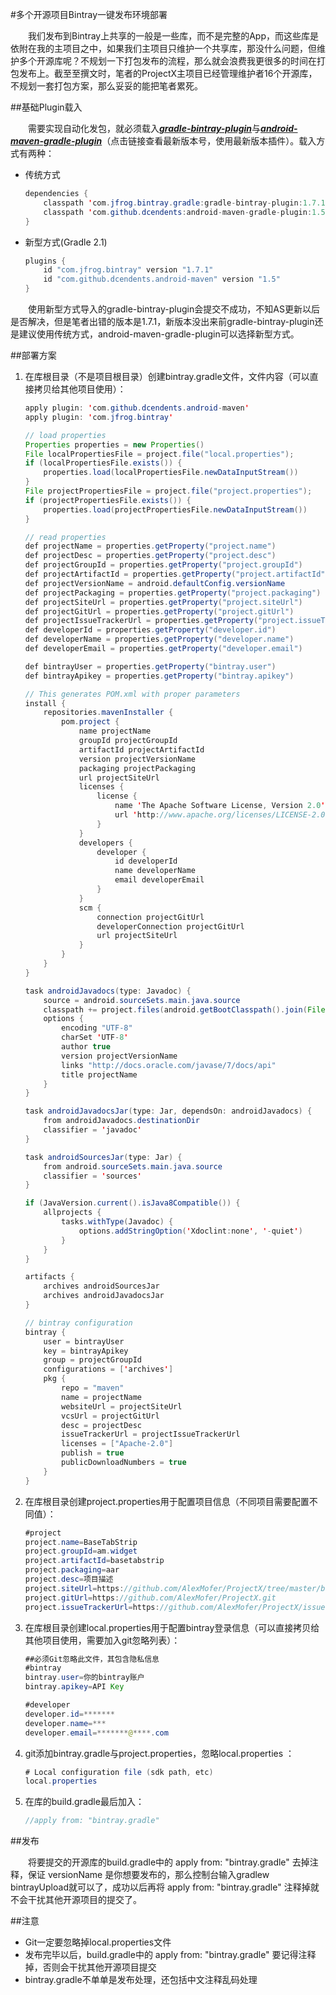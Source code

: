 #多个开源项目Bintray一键发布环境部署

　　我们发布到Bintray上共享的一般是一些库，而不是完整的App，而这些库是依附在我的主项目之中，如果我们主项目只维护一个共享库，那没什么问题，但维护多个开源库呢？不规划一下打包发布的流程，那么就会浪费我更很多的时间在打包发布上。截至至撰文时，笔者的ProjectX主项目已经管理维护者16个开源库，不规划一套打包方案，那么妥妥的能把笔者累死。

##基础Plugin载入

　　需要实现自动化发包，就必须载入[***gradle-bintray-plugin***](https://github.com/bintray/gradle-bintray-plugin/releases)与[***android-maven-gradle-plugin***](https://github.com/dcendents/android-maven-gradle-plugin/releases)（点击链接查看最新版本号，使用最新版本插件）。载入方式有两种：

- 传统方式

    ```java
    dependencies {
        classpath 'com.jfrog.bintray.gradle:gradle-bintray-plugin:1.7.1'
        classpath 'com.github.dcendents:android-maven-gradle-plugin:1.5'
    }
    ```
    
- 新型方式(Gradle 2.1)

    ```java
    plugins {
        id "com.jfrog.bintray" version "1.7.1"
        id "com.github.dcendents.android-maven" version "1.5"
    }
    ```
    
　　使用新型方式导入的gradle-bintray-plugin会提交不成功，不知AS更新以后是否解决，但是笔者出错的版本是1.7.1，新版本没出来前gradle-bintray-plugin还是建议使用传统方式，android-maven-gradle-plugin可以选择新型方式。

##部署方案

1. 在库根目录（不是项目根目录）创建bintray.gradle文件，文件内容（可以直接拷贝给其他项目使用）：

    ```java
    apply plugin: 'com.github.dcendents.android-maven'
    apply plugin: 'com.jfrog.bintray'
    
    // load properties
    Properties properties = new Properties()
    File localPropertiesFile = project.file("local.properties");
    if (localPropertiesFile.exists()) {
        properties.load(localPropertiesFile.newDataInputStream())
    }
    File projectPropertiesFile = project.file("project.properties");
    if (projectPropertiesFile.exists()) {
        properties.load(projectPropertiesFile.newDataInputStream())
    }
    
    // read properties
    def projectName = properties.getProperty("project.name")
    def projectDesc = properties.getProperty("project.desc")
    def projectGroupId = properties.getProperty("project.groupId")
    def projectArtifactId = properties.getProperty("project.artifactId")
    def projectVersionName = android.defaultConfig.versionName
    def projectPackaging = properties.getProperty("project.packaging")
    def projectSiteUrl = properties.getProperty("project.siteUrl")
    def projectGitUrl = properties.getProperty("project.gitUrl")
    def projectIssueTrackerUrl = properties.getProperty("project.issueTrackerUrl")
    def developerId = properties.getProperty("developer.id")
    def developerName = properties.getProperty("developer.name")
    def developerEmail = properties.getProperty("developer.email")
    
    def bintrayUser = properties.getProperty("bintray.user")
    def bintrayApikey = properties.getProperty("bintray.apikey")
    
    // This generates POM.xml with proper parameters
    install {
        repositories.mavenInstaller {
            pom.project {
                name projectName
                groupId projectGroupId
                artifactId projectArtifactId
                version projectVersionName
                packaging projectPackaging
                url projectSiteUrl
                licenses {
                    license {
                        name 'The Apache Software License, Version 2.0'
                        url 'http://www.apache.org/licenses/LICENSE-2.0.txt'
                    }
                }
                developers {
                    developer {
                        id developerId
                        name developerName
                        email developerEmail
                    }
                }
                scm {
                    connection projectGitUrl
                    developerConnection projectGitUrl
                    url projectSiteUrl
                }
            }
        }
    }
    
    task androidJavadocs(type: Javadoc) {
        source = android.sourceSets.main.java.source
        classpath += project.files(android.getBootClasspath().join(File.pathSeparator))
        options {
            encoding "UTF-8"
            charSet 'UTF-8'
            author true
            version projectVersionName
            links "http://docs.oracle.com/javase/7/docs/api"
            title projectName
        }
    }
    
    task androidJavadocsJar(type: Jar, dependsOn: androidJavadocs) {
        from androidJavadocs.destinationDir
        classifier = 'javadoc'
    }
    
    task androidSourcesJar(type: Jar) {
        from android.sourceSets.main.java.source
        classifier = 'sources'
    }
    
    if (JavaVersion.current().isJava8Compatible()) {
        allprojects {
            tasks.withType(Javadoc) {
                options.addStringOption('Xdoclint:none', '-quiet')
            }
        }
    }
    
    artifacts {
        archives androidSourcesJar
        archives androidJavadocsJar
    }
    
    // bintray configuration
    bintray {
        user = bintrayUser
        key = bintrayApikey
        group = projectGroupId
        configurations = ['archives']
        pkg {
            repo = "maven"
            name = projectName
            websiteUrl = projectSiteUrl
            vcsUrl = projectGitUrl
            desc = projectDesc
            issueTrackerUrl = projectIssueTrackerUrl
            licenses = ["Apache-2.0"]
            publish = true
            publicDownloadNumbers = true
        }
    }
    ```
    
2. 在库根目录创建project.properties用于配置项目信息（不同项目需要配置不同值）：

    ```java
    #project
    project.name=BaseTabStrip
    project.groupId=am.widget
    project.artifactId=basetabstrip
    project.packaging=aar
    project.desc=项目描述
    project.siteUrl=https://github.com/AlexMofer/ProjectX/tree/master/basetabstrip
    project.gitUrl=https://github.com/AlexMofer/ProjectX.git
    project.issueTrackerUrl=https://github.com/AlexMofer/ProjectX/issues
    ```
    
3. 在库根目录创建local.properties用于配置bintray登录信息（可以直接拷贝给其他项目使用，需要加入git忽略列表）：

    ```java
    ##必须Git忽略此文件，其包含隐私信息
    #bintray
    bintray.user=你的bintray账户
    bintray.apikey=API Key
    
    #developer
    developer.id=*******
    developer.name=***
    developer.email=*******@****.com
    ```
    
4. git添加bintray.gradle与project.properties，忽略local.properties ：

    ```java
    # Local configuration file (sdk path, etc)
    local.properties
    ```
    
5. 在库的build.gradle最后加入：

    ```java
    //apply from: "bintray.gradle"
    ```
    
##发布

　　将要提交的开源库的build.gradle中的 apply from: "bintray.gradle" 去掉注释，保证 versionName 是你想要发布的，那么控制台输入gradlew bintrayUpload就可以了，成功以后再将 apply from: "bintray.gradle" 注释掉就不会干扰其他开源项目的提交了。

##注意
- Git一定要忽略掉local.properties文件
- 发布完毕以后，build.gradle中的 apply from: "bintray.gradle" 要记得注释掉，否则会干扰其他开源项目提交
- bintray.gradle不单单是发布处理，还包括中文注释乱码处理